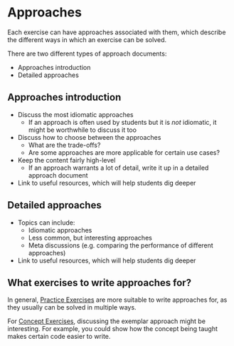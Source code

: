 # Approaches

Each exercise can have approaches associated with them, which describe the different ways in which an exercise can be solved.

There are two different types of approach documents:

- Approaches introduction
- Detailed approaches

## Approaches introduction

- Discuss the most idiomatic approaches
  - If an approach is often used by students but it is _not_ idiomatic, it might be worthwhile to discuss it too
- Discuss how to choose between the approaches
  - What are the trade-offs?
  - Are some approaches are more applicable for certain use cases?
- Keep the content fairly high-level
  - If an approach warrants a lot of detail, write it up in a detailed approach document
- Link to useful resources, which will help students dig deeper

## Detailed approaches

- Topics can include:
  - Idiomatic approaches
  - Less common, but interesting approaches
  - Meta discussions (e.g. comparing the performance of different approaches)
- Link to useful resources, which will help students dig deeper

## What exercises to write approaches for?

In general, [Practice Exercises](/docs/building/tracks/practice-exercises) are more suitable to write approaches for, as they usually can be solved in multiple ways.

For [Concept Exercises](/docs/building/tracks/concept-exercises), discussing the exemplar approach might be interesting. For example, you could show how the concept being taught makes certain code easier to write.
